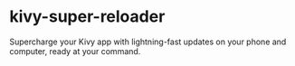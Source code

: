 # kivy-super-reloader
Supercharge your Kivy app with lightning-fast updates on your phone and computer, ready at your command.
